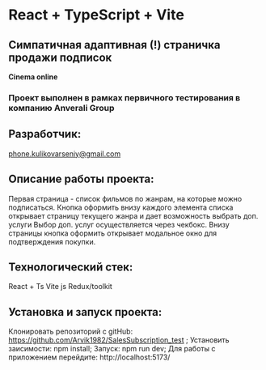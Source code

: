 # React + TypeScript + Vite

##  Cимпатичная адаптивная (!) страничка продажи подписок
**Cinema online**

### Проект выполнен в рамках первичного тестирования в компанию Anverali Group

## Разработчик:
phone.kulikovarseniy@gmail.com

## Описание работы проекта:

Первая страница - список фильмов по жанрам, на которые можно подписаться.
Кнопка оформить внизу каждого элемента списка открывает страницу текущего жанра и дает возможность выбрать доп. услуги
Выбор доп. услуг осуществляется через чекбокс.
Внизу страницы кнопка оформить открывает модальное окно для подтверждения покупки.

## Технологический стек:
React + Ts
Vite js
Redux/toolkit

## Установка и запуск проекта:
Клонировать репозиторий с gitHub: https://github.com/Arvik1982/SalesSubscription_test  ; 
Установить заисимости: npm install; 
Запуск: npm run dev; 
Для работы с приложением перейдите: http://localhost:5173/